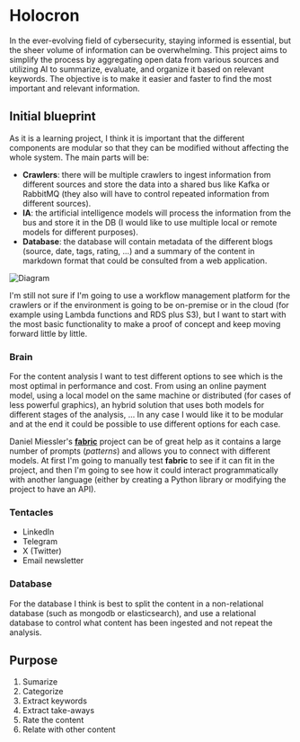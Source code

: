 # Holocron
In the ever-evolving field of cybersecurity, staying informed is essential, but the sheer volume of information can be overwhelming. This project aims to simplify the process by aggregating open data from various sources and utilizing AI to summarize, evaluate, and organize it based on relevant keywords. The objective is to make it easier and faster to find the most important and relevant information.

## Initial blueprint
As it is a learning project, I think it is important that the different components are modular so that they can be modified without affecting the whole system. The main parts will be:
- **Crawlers**: there will be multiple crawlers to ingest information from different sources and store the data into a shared bus like Kafka or RabbitMQ (they also will have to control repeated information from different sources).
- **IA**: the artificial intelligence models will process the information from the bus and store it in the DB (I would like to use multiple local or remote models for different purposes).
- **Database**: the database will contain metadata of the different blogs (source, date, tags, rating, ...) and a summary of the content in markdown format that could be consulted from a web application.

![Diagram](https://github.com/user-attachments/assets/12703e93-02f6-40c4-be3f-fdc9e9fc3aaf)

I'm still not sure if I'm going to use a workflow management platform for the crawlers or if the environment is going to be on-premise or in the cloud (for example using Lambda functions and RDS plus S3), but I want to start with the most basic functionality to make a proof of concept and keep moving forward little by little.

### Brain
For the content analysis I want to test different options to see which is the most optimal in performance and cost. From using an online payment model, using a local model on the same machine or distributed (for cases of less powerful graphics), an hybrid solution that uses both models for different stages of the analysis, ... In any case I would like it to be modular and at the end it could be possible to use different options for each case.

Daniel Miessler's [**fabric**](https://github.com/danielmiessler/fabric) project can be of great help as it contains a large number of prompts (*patterns*) and allows you to connect with different models. At first I'm going to manually test **fabric** to see if it can fit in the project, and then I'm going to see how it could interact programmatically with another language (either by creating a Python library or modifying the project to have an API).

### Tentacles
- LinkedIn
- Telegram
- X (Twitter)
- Email newsletter

### Database
For the database I think is best to split the content in a non-relational database (such as mongodb or elasticsearch), and use a relational database to control what content has been ingested and not repeat the analysis.

## Purpose
1) Sumarize
2) Categorize
3) Extract keywords
4) Extract take-aways
5) Rate the content
6) Relate with other content
